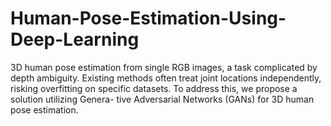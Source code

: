 # Human-Pose-Estimation-Using-Deep-Learning
3D human pose estimation from single RGB images, a task complicated by depth ambiguity. Existing methods often treat joint locations independently, risking overfitting on specific datasets. To address this, we propose a solution utilizing Genera- tive Adversarial Networks (GANs) for 3D human pose estimation.

